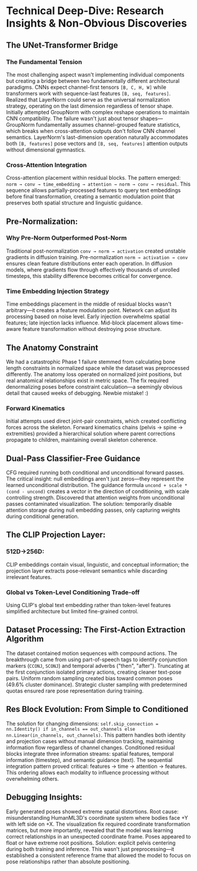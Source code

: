 
# Technical Deep-Dive: Research Insights & Non-Obvious Discoveries

## The UNet-Transformer Bridge

### The Fundamental Tension
The most challenging aspect wasn't implementing individual components but creating a bridge between two fundamentally different architectural paradigms. CNNs expect channel-first tensors `[B, C, H, W]` while transformers work with sequence-last features `[B, seq, features]`. Realized that LayerNorm could serve as the universal normalization strategy, operating on the last dimension regardless of tensor shape.
Initially attempted GroupNorm with complex reshape operations to maintain CNN compatibility. The failure wasn't just about tensor shapes— GroupNorm fundamentally assumes channel-grouped feature statistics, which breaks when cross-attention outputs don't follow CNN channel semantics. 
LayerNorm's last-dimension operation naturally accommodates both `[B, features]` pose vectors and `[B, seq, features]` attention outputs without dimensional gymnastics.

### Cross-Attention Integration
Cross-attention placement within residual blocks. The pattern emerged: `norm → conv → time_embedding → attention → norm → conv → residual`. 
This sequence allows partially-processed features to query text embeddings before final transformation, creating a semantic modulation point that preserves both spatial structure and linguistic guidance.

## Pre-Normalization: 
### Why Pre-Norm Outperformed Post-Norm
Traditional post-normalization `conv → norm → activation` created unstable gradients in diffusion training. Pre-normalization `norm → activation → conv` ensures clean feature distributions enter each operation. 
In diffusion models, where gradients flow through effectively thousands of unrolled timesteps, this stability difference becomes critical for convergence.

### Time Embedding Injection Strategy
Time embeddings placement in the middle of residual blocks wasn't arbitrary—it creates a feature modulation point. Network can adjust its processing based on noise level. Early injection overwhelms spatial features; late injection lacks influence. Mid-block placement allows time-aware feature transformation without destroying pose structure.


## The Anatomy Constraint 
We had a catastrophic Phase 1 failure stemmed from calculating bone length constraints in normalized space while the dataset was preprocessed differently. The anatomy loss operated on normalized joint positions, but real anatomical relationships exist in metric space. 
The fix required denormalizing poses before constraint calculation—a seemingly obvious detail that caused weeks of debugging. Newbie mistake! :) 

### Forward Kinematics
Initial attempts used direct joint-pair constraints, which created conflicting forces across the skeleton. 
Forward kinematics chains (pelvis → spine → extremities) provided a hierarchical solution where parent corrections propagate to children, maintaining overall skeleton coherence.


## Dual-Pass Classifier-Free Guidance
CFG required running both conditional and unconditional forward passes. The critical insight: null embeddings aren't just zeros—they represent the learned unconditional distribution. 
The guidance formula `uncond + scale * (cond - uncond)` creates a vector in the direction of conditioning, with scale controlling strength.
Discovered that attention weights from unconditional passes contaminated visualization. 
The solution: temporarily disable attention storage during null embedding passes, only capturing weights during conditional generation. 


## The CLIP Projection Layer:
### 512D→256D:
CLIP embeddings contain visual, linguistic, and conceptual information; the projection layer extracts pose-relevant semantics while discarding irrelevant features.
### Global vs Token-Level Conditioning Trade-off
Using CLIP's global text embedding rather than token-level features simplified architecture but limited fine-grained control. 


## Dataset Processing: The First-Action Extraction Algorithm
The dataset contained motion sequences with compound actions. The breakthrough came from using part-of-speech tags to identify conjunction markers (`CCONJ`, `SCONJ`) and temporal adverbs ("then", "after"). 
Truncating at the first conjunction isolated primary actions, creating cleaner text-pose pairs.
Uniform random sampling created bias toward common poses (49.6% cluster dominance). 
Strategic cluster sampling with predetermined quotas ensured rare pose representation during training. 


## Res Block Evolution: From Simple to Conditioned

The solution for changing dimensions: `self.skip_connection = nn.Identity() if in_channels == out_channels else nn.Linear(in_channels, out_channels)`. 
This pattern handles both identity and projection cases without manual dimension tracking, maintaining information flow regardless of channel changes.
Conditioned residual blocks integrate three information streams: spatial features, temporal information (timestep), and semantic guidance (text). 
The sequential integration pattern proved critical: features → time → attention → features. This ordering allows each modality to influence processing without overwhelming others.


## Debugging Insights: 
Early generated poses showed extreme spatial distortions. Root cause: misunderstanding HumanML3D's coordinate system where bodies face +Y with left side on +X. 
The visualization fix required coordinate transformation matrices, but more importantly, revealed that the model was learning correct relationships in an unexpected coordinate frame.
Poses appeared to float or have extreme root positions. Solution: explicit pelvis centering during both training and inference. This wasn't just preprocessing—it established a consistent reference frame that allowed the model to focus on pose relationships rather than absolute positioning.
